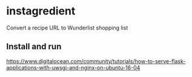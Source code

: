 # instagredient
Convert a recipe URL to Wunderlist shopping list

## Install and run

https://www.digitalocean.com/community/tutorials/how-to-serve-flask-applications-with-uwsgi-and-nginx-on-ubuntu-16-04

